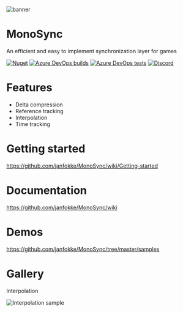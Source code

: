 ![banner](https://user-images.githubusercontent.com/17224428/73125281-6c754580-3fa5-11ea-904e-bfe19d2d4088.png)
# MonoSync
An efficient and easy to implement synchronization layer for games

[![Nuget](https://img.shields.io/nuget/v/MonoSync?color=8a2be2)](https://www.nuget.org/packages/MonoSync/)
[![Azure DevOps builds](https://img.shields.io/azure-devops/build/janfokkeurk/318f0567-2f7e-47d9-b32b-69fb0257ee68/1)](https://dev.azure.com/janfokkeurk/MonoSync/_build?definitionId=1&_a=summary&view=runs)
[![Azure DevOps tests](https://img.shields.io/azure-devops/tests/janfokkeurk/MonoSync/1)](https://dev.azure.com/janfokkeurk/MonoSync/_build?definitionId=1&_a=summary&view=runs)
[![Discord](https://img.shields.io/discord/670985266374115370)](https://discord.gg/GNnKY6j)


# Features

* Delta compression
* Reference tracking
* Interpolation
* Time tracking

# Getting started
https://github.com/janfokke/MonoSync/wiki/Getting-started

# Documentation
https://github.com/janfokke/MonoSync/wiki

# Demos
https://github.com/janfokke/MonoSync/tree/master/samples

# Gallery
Interpolation

![Interpolation sample](https://media.giphy.com/media/H1vs2LGitZ7iYeHYph/giphy.gif)

